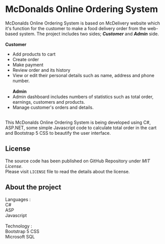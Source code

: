 

# McDonalds Online Ordering System
McDonalds Online Ordering System is based on McDelivery website which it's function for the customer to make a food delivery order from the web-based system. 
The project includes two sides; ***Customer*** and ***Admin*** side. 
<br><br>
**Customer** <br>
- Add products to cart<br>
- Create order<br>
- Make payment<br>
- Review order and its history<br>
- View or edit their personal details such as name, address and phone number. 
<br><br>
**Admin** <br>
- Admin dashboard includes numbers of statistics such as total order, earnings, customers and products. <br>
- Manage customer's orders and details.<br>
<br>
This McDonalds Online Ordering System is being developed using C#, ASP.NET, some simple Javascript code to calculate total order in the cart and Bootstrap 5 CSS to beautify the user interface.<br>

## License
The source code has been published on GitHub Repository under _MIT License_.  
Please visit `LICENSE` file to read the details about the license.

## About the project
Languages :<br>
C#<br>
ASP<br>
Javascript<br>
<br>
Technology :<br>
Bootstrap 5 CSS<br>
Microsoft SQL<br>
